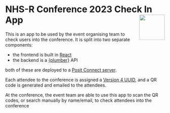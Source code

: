 # NHS-R Conference 2023 Check In App <a alt="NHS-R Community's logo" href='https://nhsrcommunity.com/'><img src='https://nhs-r-community.github.io/assets/logo/nhsr-logo.svg' align="right" height="80" /></a>


This is an app to be used by the event organising team to check users into the conference.
It is split into two separate components:

- the frontend is built in [React](https://react.dev/)
- the backend is a [{plumber}](https://www.rplumber.io/) API

both of these are deployed to a [Posit Connect server](https://posit.co/products/enterprise/connect/).

Each attendee to the conference is assigned a [Version 4 UUID](https://en.wikipedia.org/wiki/Universally_unique_identifier#Version_4_(random)), and a QR code is generated and emailed to the attendees.

At the conference, the event team are able to use this app to scan the QR codes, or search manually by name/email, to check attendees into the conference
